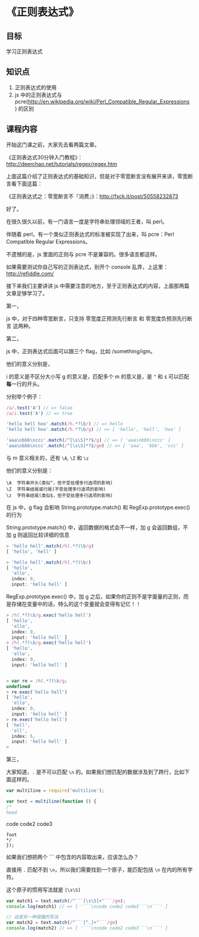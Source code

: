 # 《正则表达式》

## 目标

学习正则表达式

## 知识点

1. 正则表达式的使用
2. js 中的正则表达式与 pcre(http://en.wikipedia.org/wiki/Perl_Compatible_Regular_Expressions ) 的区别

## 课程内容

开始这门课之前，大家先去看两篇文章。

《正则表达式30分钟入门教程》：http://deerchao.net/tutorials/regex/regex.htm

上面这篇介绍了正则表达式的基础知识，但是对于零宽断言没有展开来讲，零宽断言看下面这篇：

《正则表达式之：零宽断言不『消费』》：http://fxck.it/post/50558232873

好了。

在很久很久以前，有一门语言一度是字符串处理领域的王者，叫 perl。

伴随着 perl，有一个类似正则表达式的标准被实现了出来，叫 pcre：Perl Compatible Regular Expressions。

不遗憾的是，js 里面的正则与 pcre 不是兼容的。很多语言都这样。

如果需要测试你自己写的正则表达式，别开个 console 乱弄，上这里：http://refiddle.com/

接下来我们主要讲讲 js 中需要注意的地方，至于正则表达式的内容，上面那两篇文章足够学习了。

第一，

js 中，对于四种零宽断言，只支持 零宽度正预测先行断言 和 零宽度负预测先行断言 这两种。

第二，

js 中，正则表达式后面可以跟三个 flag，比如 /something/igm。

他们的意义分别是，

i 的意义是不区分大小写
g 的意义是，匹配多个
m 的意义是，是 `^` 和 `$` 可以匹配**每**一行的开头。

分别举个例子：

```js
/a/.test('A') // => false
/a/i.test('A') // => true

'hello hell hoo'.match(/h.*?\b/) // => hello
'hello hell hoo'.match(/h.*?\b/g) // => [ 'hello', 'hell', 'hoo' ]

'aaa\nbbb\nccc'.match(/^[\s\S]*?$/g) // => [ 'aaa\nbbb\nccc' ]
'aaa\nbbb\nccc'.match(/^[\s\S]*?$/gm) // => [ 'aaa', 'bbb', 'ccc' ]
```

与 m 意义相关的，还有 `\A`, `\Z` 和 `\z`

他们的意义分别是：

```
\A  字符串开头(类似^，但不受处理多行选项的影响)
\Z  字符串结尾或行尾(不受处理多行选项的影响)
\z  字符串结尾(类似$，但不受处理多行选项的影响)
```

在 js 中，g flag 会影响 String.prototype.match() 和 RegExp.prototype.exec() 的行为

String.prototype.match() 中，返回数据的格式会不一样，加 g 会返回数组，不加 g 则返回比较详细的信息

```js
> 'hello hell'.match(/h(.*?)\b/g)
[ 'hello', 'hell' ]

> 'hello hell'.match(/h(.*?)\b/)
[ 'hello',
  'ello',
  index: 0,
  input: 'hello hell' ]

```

RegExp.prototype.exec() 中，加 g 之后，如果你的正则不是字面量的正则，而是存储在变量中的话，特么的这个变量就会变得有记忆！！

```js
> /h(.*?)\b/g.exec('hello hell')
[ 'hello',
  'ello',
  index: 0,
  input: 'hello hell' ]
> /h(.*?)\b/g.exec('hello hell')
[ 'hello',
  'ello',
  index: 0,
  input: 'hello hell' ]


> var re = /h(.*?)\b/g;
undefined
> re.exec('hello hell')
[ 'hello',
  'ello',
  index: 0,
  input: 'hello hell' ]
> re.exec('hello hell')
[ 'hell',
  'ell',
  index: 6,
  input: 'hello hell' ]
>
```

第三，

大家知道，`.` 是不可以匹配 `\n` 的。如果我们想匹配的数据涉及到了跨行，比如下面这样的。

```js
var multiline = require('multiline');

var text = multiline(function () {
/*
head
```
code code2 code3
```
foot
*/
});
```

如果我们想把两个 \`\`\` 中包含的内容取出来，应该怎么办？

直接用 `.` 匹配不到 `\n`，所以我们需要找到一个原子，能匹配包括 `\n` 在内的所有字符。

这个原子的惯用写法就是 `[\s\S]`

```js
var match1 = text.match(/^```[\s\S]+^```/gm);
console.log(match1) // => [ '```\ncode code2 code3```\n```' ]

// 这是另一种很骚的写法
var match2 = text.match(/^```[^.]+^```/gm)
console.log(match2) // => [ '```\ncode code2 code3```\n```' ]

```




